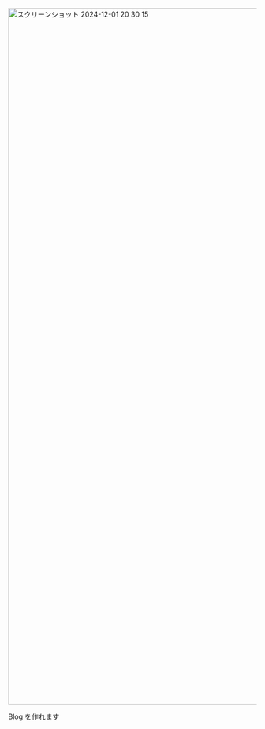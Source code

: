 

<img width="1412" alt="スクリーンショット 2024-12-01 20 30 15" src="https://github.com/user-attachments/assets/38457cb0-7ffd-4f09-bd09-ae6e223ffdf5">


Blog を作れます

